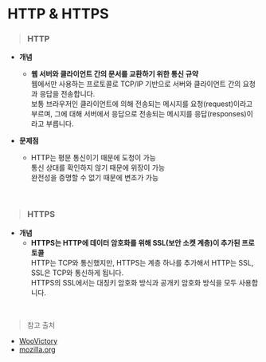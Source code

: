 # HTTP & HTTPS

> ### HTTP
* **개념**
    - **웹 서버와 클라이언트 간의 문서를 교환하기 위한 통신 규약**  
    웹에서만 사용하는 프로토콜로 TCP/IP 기반으로 서버와 클라이언트 간의 요청과 응답을 전송합니다.  
    보통 브라우저인 클라이언트에 의해 전송되는 메시지를 요청(request)이라고 부르며, 그에 대해 서버에서 응답으로 전송되는 메시지를 응답(responses)이라고 부릅니다.

* **문제점**
    - HTTP는 평문 통신이기 때문에 도청이 가능  
    통신 상대를 확인하지 않기 때문에 위장이 가능  
    완전성을 증명할 수 없기 때문에 변조가 가능

<br>

> ### HTTPS
* **개념**
    - **HTTPS는 HTTP에 데이터 암호화를 위해 SSL(보안 소켓 계층)이 추가된 프로토콜**  
    HTTP는 TCP와 통신했지만, HTTPS는 계층 하나를 추가해서 HTTP는 SSL, SSL은 TCP와 통신하게 됩니다.    
    HTTPS의 SSL에서는 대칭키 암호화 방식과 공개키 암호화 방식을 모두 사용합니다. 

<br>

> 참고 출처
- [WooVictory](https://github.com/WooVictory/Ready-For-Tech-Interview/blob/master/Network/HTTP%2C%20HTTPS.md)
- [mozilla.org](https://developer.mozilla.org/ko/docs/Web/HTTP/Overview)